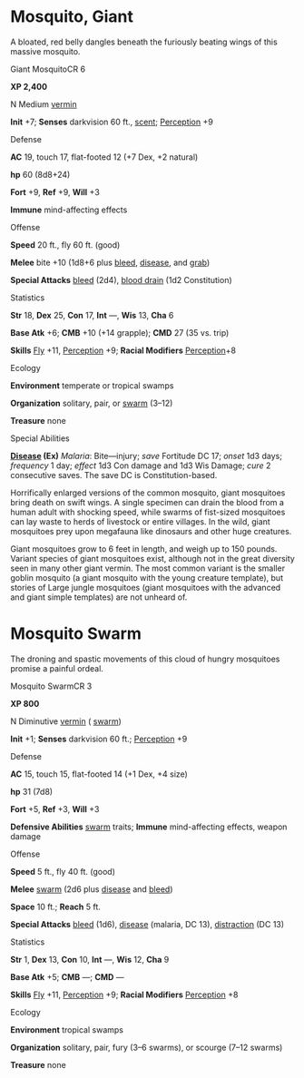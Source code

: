 # Mosquito, Giant

A bloated, red belly dangles beneath the furiously beating wings of this massive mosquito.

Giant MosquitoCR 6

**XP 2,400**

N Medium [vermin](monsters/creatureTypes#_vermin)

**Init** +7; **Senses** darkvision 60 ft., [scent](monsters/universalMonsterRules#_scent); [Perception](additionalMonsters/../skills/perception#_perception) +9

Defense

**AC** 19, touch 17, flat-footed 12 (+7 Dex, +2 natural)

**hp** 60 (8d8+24)

**Fort** +9, **Ref** +9, **Will** +3

**Immune** mind-affecting effects

Offense

**Speed** 20 ft., fly 60 ft. (good)

**Melee** bite +10 (1d8+6 plus [bleed](monsters/universalMonsterRules#_bleed), [disease](monsters/universalMonsterRules#_disease-(ex-or-su)), and [grab](monsters/universalMonsterRules#_grab))

**Special Attacks** [bleed](monsters/universalMonsterRules#_bleed) (2d4), [blood drain](monsters/universalMonsterRules#_blood-drain) (1d2 Constitution)

Statistics

**Str** 18, **Dex** 25, **Con** 17, **Int** —, **Wis** 13, **Cha** 6

**Base Atk** +6; **CMB** +10 (+14 grapple); **CMD** 27 (35 vs. trip)

**Skills** [Fly](additionalMonsters/../skills/fly#_fly) +11, [Perception](additionalMonsters/../skills/perception#_perception) +9; **Racial Modifiers** [Perception](additionalMonsters/../skills/perception#_perception)+8

Ecology

**Environment** temperate or tropical swamps

**Organization** solitary, pair, or [swarm](monsters/creatureTypes#_swarm-subtype) (3–12)

**Treasure** none

Special Abilities

**[Disease](monsters/universalMonsterRules#_disease-(ex-or-su)) (Ex)** _Malaria_: Bite—injury; _save_ Fortitude DC 17; _onset_ 1d3 days; _frequency_ 1 day; _effect_ 1d3 Con damage and 1d3 Wis Damage; _cure_ 2 consecutive saves. The save DC is Constitution-based.

Horrifically enlarged versions of the common mosquito, giant mosquitoes bring death on swift wings. A single specimen can drain the blood from a human adult with shocking speed, while swarms of fist-sized mosquitoes can lay waste to herds of livestock or entire villages. In the wild, giant mosquitoes prey upon megafauna like dinosaurs and other huge creatures.

Giant mosquitoes grow to 6 feet in length, and weigh up to 150 pounds. Variant species of giant mosquitoes exist, although not in the great diversity seen in many other giant vermin. The most common variant is the smaller goblin mosquito (a giant mosquito with the young creature template), but stories of Large jungle mosquitoes (giant mosquitoes with the advanced and giant simple templates) are not unheard of.

# Mosquito Swarm

The droning and spastic movements of this cloud of hungry mosquitoes promise a painful ordeal.

Mosquito SwarmCR 3

**XP 800**

N Diminutive [vermin](monsters/creatureTypes#_vermin) ( [swarm](monsters/creatureTypes#_swarm-subtype))

**Init** +1; **Senses** darkvision 60 ft.; [Perception](additionalMonsters/../skills/perception#_perception) +9

Defense

**AC** 15, touch 15, flat-footed 14 (+1 Dex, +4 size)

**hp** 31 (7d8)

**Fort** +5, **Ref** +3, **Will** +3

**Defensive Abilities** [swarm](monsters/creatureTypes#_swarm-subtype) traits; **Immune** mind-affecting effects, weapon damage

Offense

**Speed** 5 ft., fly 40 ft. (good)

**Melee** [swarm](monsters/creatureTypes#_swarm-subtype) (2d6 plus [disease](monsters/universalMonsterRules#_disease-(ex-or-su)) and [bleed](monsters/universalMonsterRules#_bleed))

**Space** 10 ft.; **Reach** 5 ft.

**Special Attacks** [bleed](monsters/universalMonsterRules#_bleed) (1d6), [disease](monsters/universalMonsterRules#_disease-(ex-or-su)) (malaria, DC 13), [distraction](monsters/universalMonsterRules#_distraction) (DC 13)

Statistics

**Str** 1, **Dex** 13, **Con** 10, **Int** —, **Wis** 12, **Cha** 9

**Base Atk** +5; **CMB** —; **CMD** —

**Skills** [Fly](additionalMonsters/../skills/fly#_fly) +11, [Perception](additionalMonsters/../skills/perception#_perception) +9; **Racial Modifiers** [Perception](additionalMonsters/../skills/perception#_perception) +8

Ecology

**Environment** tropical swamps

**Organization** solitary, pair, fury (3–6 swarms), or scourge (7–12 swarms)

**Treasure** none

